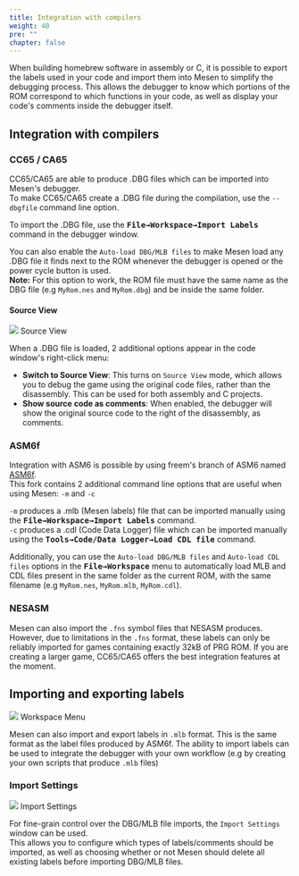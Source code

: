 ```yaml
---
title: Integration with compilers
weight: 40
pre: ""
chapter: false
---
```


When building homebrew software in assembly or C, it is possible to export the labels used in your code and import them into Mesen to simplify the debugging process.  This allows the debugger to know which portions of the ROM correspond to which functions in your code, as well as display your code's comments inside the debugger itself.

## Integration with compilers ##

### CC65 / CA65 ###

CC65/CA65 are able to produce .DBG files which can be imported into Mesen's debugger.  
To make CC65/CA65 create a .DBG file during the compilation, use the `--dbgfile` command line option.

To import the .DBG file, use the **<kbd>File&rarr;Workspace&rarr;Import Labels</kbd>** command in the debugger window.  

You can also enable the `Auto-load DBG/MLB files` to make Mesen load any .DBG file it finds next to the ROM whenever the debugger is opened or the power cycle button is used.  
**Note:** For this option to work, the ROM file must have the same name as the DBG file (e.g `MyRom.nes` and `MyRom.dbg`) and be inside the same folder.

#### Source View ####

<div class="imgBox"><div>
	<img src="/images/SourceView.png" />
	<span>Source View</span>
</div></div>

When a .DBG file is loaded, 2 additional options appear in the code window's right-click menu:

* **Switch to Source View**: This turns on `Source View` mode, which allows you to debug the game using the original code files, rather than the disassembly.  This can be used for both assembly and C projects.
* **Show source code as comments**: When enabled, the debugger will show the original source code to the right of the disassembly, as comments.


### ASM6f ###

Integration with ASM6 is possible by using freem's branch of ASM6 named [ASM6f](https://github.com/freem/asm6f).  
This fork contains 2 additional command line options that are useful when using Mesen: `-m` and `-c`

`-m` produces a .mlb (Mesen labels) file that can be imported manually using the **<kbd>File&rarr;Workspace&rarr;Import Labels</kbd>** command.  
`-c` produces a .cdl (Code Data Logger) file which can be imported manually using the **<kbd>Tools&rarr;Code/Data Logger&rarr;Load CDL file</kbd>** command.   

Additionally, you can use the `Auto-load DBG/MLB files` and `Auto-load CDL files` options in the **<kbd>File&rarr;Workspace</kbd>** menu to automatically load MLB and CDL files present in the same folder as the current ROM, with the same filename (e.g `MyRom.nes`, `MyRom.mlb`, `MyRom.cdl`). 


### NESASM ###

Mesen can also import the `.fns` symbol files that NESASM produces. However, due to limitations in the `.fns` format, these labels can only be reliably imported for games containing exactly 32kB of PRG ROM.  If you are creating a larger game, CC65/CA65 offers the best integration features at the moment.

## Importing and exporting labels ##

<div class="imgBox"><div>
	<img src="/images/WorkspaceMenu.png" />
	<span>Workspace Menu</span>
</div></div>

Mesen can also import and export labels in `.mlb` format. This is the same format as the label files produced by ASM6f. The ability to import labels can be used to integrate the debugger with your own workflow (e.g by creating your own scripts that produce `.mlb` files)

<div style="clear:both"></div>

### Import Settings ###

<div class="imgBox"><div>
	<img src="/images/ImportSettings.png" />
	<span>Import Settings</span>
</div></div>

For fine-grain control over the DBG/MLB file imports, the `Import Settings` window can be used.  
This allows you to configure which types of labels/comments should be imported, as well as choosing whether or not Mesen should delete all existing labels before importing DBG/MLB files.